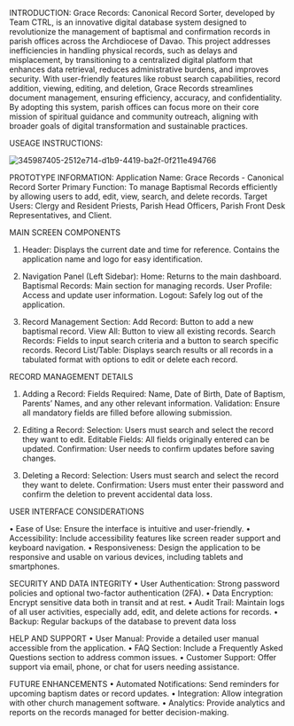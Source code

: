 INTRODUCTION: Grace Records: Canonical Record Sorter, developed by Team CTRL, is an innovative digital database system designed to revolutionize the management of baptismal and confirmation records in parish offices across the Archdiocese of Davao. This project addresses inefficiencies in handling physical records, such as delays and misplacement, by transitioning to a centralized digital platform that enhances data retrieval, reduces administrative burdens, and improves security. With user-friendly features like robust search capabilities, record addition, viewing, editing, and deletion, Grace Records streamlines document management, ensuring efficiency, accuracy, and confidentiality. By adopting this system, parish offices can focus more on their core mission of spiritual guidance and community outreach, aligning with broader goals of digital transformation and sustainable practices.

USEAGE INSTRUCTIONS:

![345987405-2512e714-d1b9-4419-ba2f-0f211e494766](https://github.com/Elixer516/school-portfolio/assets/173219039/2cf7c2d4-8cac-42f3-b67a-6eb4893b59a6)


PROTOTYPE INFORMATION: Application Name: Grace Records - Canonical Record Sorter Primary Function: To manage Baptismal Records efficiently by allowing users to add, edit, view, search, and delete records. Target Users: Clergy and Resident Priests, Parish Head Officers, Parish Front Desk Representatives, and Client.

MAIN SCREEN COMPONENTS

1. Header: Displays the current date and time for reference. Contains the application name and logo for easy identification.

2. Navigation Panel (Left Sidebar): Home: Returns to the main dashboard. Baptismal Records: Main section for managing records. User Profile: Access and update user information. Logout: Safely log out of the application.

3. Record Management Section: Add Record: Button to add a new baptismal record. View All: Button to view all existing records. Search Records: Fields to input search criteria and a button to search specific records. Record List/Table: Displays search results or all records in a tabulated format with options to edit or delete each record.

RECORD MANAGEMENT DETAILS

1. Adding a Record: Fields Required: Name, Date of Birth, Date of Baptism, Parents’ Names, and any other relevant information. Validation: Ensure all mandatory fields are filled before allowing submission.

2. Editing a Record: Selection: Users must search and select the record they want to edit. Editable Fields: All fields originally entered can be updated. Confirmation: User needs to confirm updates before saving changes.

3. Deleting a Record: Selection: Users must search and select the record they want to delete. Confirmation: Users must enter their password and confirm the deletion to prevent accidental data loss.

USER INTERFACE CONSIDERATIONS

• Ease of Use: Ensure the interface is intuitive and user-friendly.
• Accessibility: Include accessibility features like screen reader support and keyboard navigation.
• Responsiveness: Design the application to be responsive and usable on various devices, including tablets and smartphones.

SECURITY AND DATA INTEGRITY
• User Authentication: Strong password policies and optional two-factor authentication (2FA).
• Data Encryption: Encrypt sensitive data both in transit and at rest.
• Audit Trail: Maintain logs of all user activities, especially add, edit, and delete actions for records.
• Backup: Regular backups of the database to prevent data loss

HELP AND SUPPORT
• User Manual: Provide a detailed user manual accessible from the application.
• FAQ Section: Include a Frequently Asked Questions section to address common issues.
• Customer Support: Offer support via email, phone, or chat for users needing assistance.

FUTURE ENHANCEMENTS
• Automated Notifications: Send reminders for upcoming baptism dates or record updates.
• Integration: Allow integration with other church management software.
• Analytics: Provide analytics and reports on the records managed for better decision-making.
